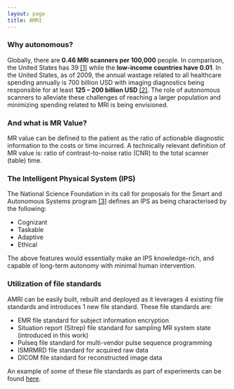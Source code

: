 ```yaml
---
layout: page
title: AMRI
---
```


### Why autonomous?
Globally, there are **0.46 MRI scanners per 100,000** people. In comparison, the United States has 39 [[1]](#references) while the **low-income countries have 0.01**. In the United States, as of 2009, the annual wastage related to all healthcare spending annually is 700 billion USD with imaging diagnostics being responsible for at least **125 – 200 billion USD** [[2]](#references). The role of autonomous scanners to alleviate these challenges of reaching a larger population and minimizing spending related to MRI is being envisioned.

### And what is MR Value?
MR value can be defined to the patient as the ratio of actionable diagnostic information to the costs or time incurred. A technically relevant definition of MR value is: ratio of contrast-to-noise ratio (CNR) to the total scanner (table) time.

### The Intelligent Physical System (IPS)
The National Science Foundation in its call for proposals for the Smart and Autonomous Systems program [[3]](#references) defines an IPS as being characterised by the following:
- Cognizant
- Taskable
- Adaptive
- Ethical

The above features would essentially make an IPS knowledge-rich, and capable of long-term autonomy with minimal human intervention.

### Utilization of file standards
AMRI can be easily built, rebuilt and deployed as it leverages 4 existing file standards and introduces 1 new file standard. These file standards are:
- EMR file standard for subject information encryption
- Situation report (Sitrep) file standard for sampling MR system state (introduced in this work)
- Pulseq file standard for multi-vendor pulse sequence programming
- ISMRMRD file standard for acquired raw data
- DICOM file standard for reconstructed image data

An example of some of these file standards as part of experiments can be found [here](https://github.com/imr-framework/imr-framework/tree/master/amri).
